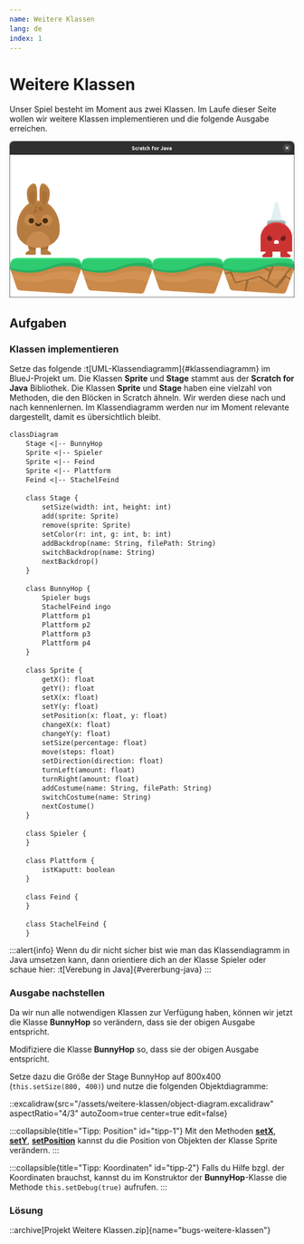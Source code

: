 ```yaml
---
name: Weitere Klassen
lang: de
index: 1
---
```


# Weitere Klassen

Unser Spiel besteht im Moment aus zwei Klassen. Im Laufe dieser Seite wollen wir weitere Klassen implementieren und die folgende Ausgabe erreichen.

![](/assets/weitere-klassen/ausgabe.png)

## Aufgaben

### Klassen implementieren

Setze das folgende :t[UML-Klassendiagramm]{#klassendiagramm} im BlueJ-Projekt um. Die Klassen **Sprite** und **Stage** stammt aus der **Scratch for Java** Bibliothek. Die Klassen **Sprite** und **Stage** haben eine vielzahl von Methoden, die den Blöcken in Scratch ähneln. Wir werden diese nach und nach kennenlernen. Im Klassendiagramm werden nur im Moment relevante dargestellt, damit es übersichtlich bleibt.

```mermaid
classDiagram
    Stage <|-- BunnyHop
    Sprite <|-- Spieler
    Sprite <|-- Feind
    Sprite <|-- Plattform
    Feind <|-- StachelFeind

    class Stage {
        setSize(width: int, height: int)
        add(sprite: Sprite)
        remove(sprite: Sprite)
        setColor(r: int, g: int, b: int)
        addBackdrop(name: String, filePath: String)
        switchBackdrop(name: String)
        nextBackdrop()
    }

    class BunnyHop {
        Spieler bugs
        StachelFeind ingo
        Plattform p1
        Plattform p2
        Plattform p3
        Plattform p4
    }

    class Sprite {
        getX(): float
        getY(): float
        setX(x: float)
        setY(y: float)
        setPosition(x: float, y: float)
        changeX(x: float)
        changeY(y: float)
        setSize(percentage: float)
        move(steps: float)
        setDirection(direction: float)
        turnLeft(amount: float)
        turnRight(amount: float)
        addCostume(name: String, filePath: String)
        switchCostume(name: String)
        nextCostume()
    }

    class Spieler {
    }

    class Plattform {
        istKaputt: boolean
    }

    class Feind {
    }

    class StachelFeind {
    }
```

:::alert{info}
Wenn du dir nicht sicher bist wie man das Klassendiagramm in Java umsetzen kann, dann orientiere dich an der Klasse Spieler oder schaue hier: :t[Verebung in Java]{#vererbung-java}
:::

### Ausgabe nachstellen

Da wir nun alle notwendigen Klassen zur Verfügung haben, können wir jetzt die Klasse **BunnyHop** so verändern, dass sie der obigen Ausgabe entspricht.

Modifiziere die Klasse **BunnyHop** so, dass sie der obigen Ausgabe entspricht.

Setze dazu die Größe der Stage BunnyHop auf 800x400 (`this.setSize(800, 400)`) und nutze die folgenden Objektdiagramme:

::excalidraw{src="/assets/weitere-klassen/object-diagram.excalidraw" aspectRatio="4/3" autoZoom=true center=true edit=false}



:::collapsible{title="Tipp: Position" id="tipp-1"}
Mit den Methoden [**setX**](https://scratch4j.openpatch.org/reference/sprite/motion/setX), [**setY**](https://scratch4j.openpatch.org/reference/sprite/motion/setY), [**setPosition**](https://scratch4j.openpatch.org/reference/sprite/motion/setPosition) kannst du die Position von Objekten der Klasse Sprite verändern.
:::

:::collapsible{title="Tipp: Koordinaten" id="tipp-2"}
Falls du Hilfe bzgl. der Koordinaten brauchst, kannst du im Konstruktor der **BunnyHop**-Klasse die Methode `this.setDebug(true)` aufrufen.
:::

### Lösung

::archive[Projekt Weitere Klassen.zip]{name="bugs-weitere-klassen"}
